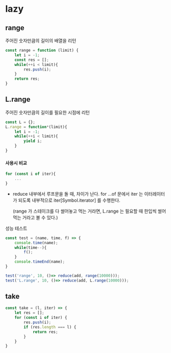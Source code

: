 # lazy



## range

주어진 숫자만큼의 길이의 배열을 리턴

```javascript
const range = function (limit) {
    let i = -1;
    const res = [];
    while(++i < limit){
		res.push(i);
    }
    return res;
}
```



## L.range

주어진 숫자만큼의 길이를 필요한 시점에 리턴

```javascript
const L = {};
L.range = function*(limit){
    let i = -1;
    while(++i < limit){
        yield i;
    }
}
```





#### 사용시 비교

```javascript
for (const i of iter){
    ...
}
```

- reduce 내부에서 루프문을 돌 때, 차이가 난다. 
  for ...of 문에서 iter 는 이터레이터가 되도록 내부적으로 iter[Symbol.iterator] 를 수행한다.

  (range 가 스테이크를 다 썰어놓고 먹는 거라면,  L.range 는 필요할 때 한입씩 썰어먹는 거라고 볼 수 있다.)



성능 테스트

```javascript
const test = (name, time, f) => {
    console.time(name);
    while(time--){
        f();
    }
    console.timeEnd(name);
}

test('range', 10, ()=> reduce(add, range(10000)));
test('L.range', 10, ()=> reduce(add, L.range(10000)));
```





## take

```javascript
const take = (l, iter) => {
    let res = [];
    for (const i of iter) {
        res.push(i);
        if (res.length === l) {
            return res;
        }
    }
}
```

